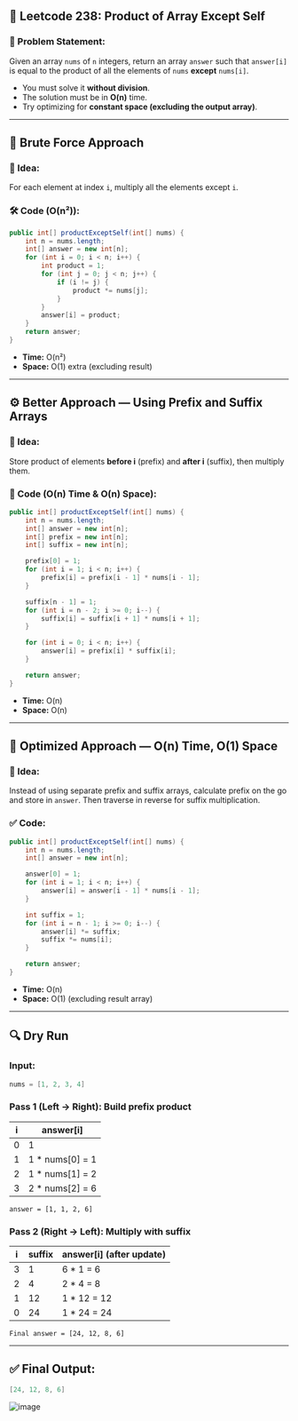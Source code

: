 ## 🔁 Leetcode 238: Product of Array Except Self

### 🧩 Problem Statement:
Given an array `nums` of `n` integers, return an array `answer` such that `answer[i]` is equal to the product of all the elements of `nums` **except** `nums[i]`.

- You must solve it **without division**.
- The solution must be in **O(n)** time.
- Try optimizing for **constant space (excluding the output array)**.

---

## 🔨 Brute Force Approach

### 🧠 Idea:
For each element at index `i`, multiply all the elements except `i`.

### 🛠️ Code (O(n²)):
```java
public int[] productExceptSelf(int[] nums) {
    int n = nums.length;
    int[] answer = new int[n];
    for (int i = 0; i < n; i++) {
        int product = 1;
        for (int j = 0; j < n; j++) {
            if (i != j) {
                product *= nums[j];
            }
        }
        answer[i] = product;
    }
    return answer;
}
```

- **Time:** O(n²)
- **Space:** O(1) extra (excluding result)

---

## ⚙️ Better Approach — Using Prefix and Suffix Arrays

### 🧠 Idea:
Store product of elements **before i** (prefix) and **after i** (suffix), then multiply them.

### 🔧 Code (O(n) Time & O(n) Space):
```java
public int[] productExceptSelf(int[] nums) {
    int n = nums.length;
    int[] answer = new int[n];
    int[] prefix = new int[n];
    int[] suffix = new int[n];

    prefix[0] = 1;
    for (int i = 1; i < n; i++) {
        prefix[i] = prefix[i - 1] * nums[i - 1];
    }

    suffix[n - 1] = 1;
    for (int i = n - 2; i >= 0; i--) {
        suffix[i] = suffix[i + 1] * nums[i + 1];
    }

    for (int i = 0; i < n; i++) {
        answer[i] = prefix[i] * suffix[i];
    }

    return answer;
}
```

- **Time:** O(n)
- **Space:** O(n)

---

## 💎 Optimized Approach — O(n) Time, O(1) Space

### 🧠 Idea:
Instead of using separate prefix and suffix arrays, calculate prefix on the go and store in `answer`. Then traverse in reverse for suffix multiplication.

### ✅ Code:
```java
public int[] productExceptSelf(int[] nums) {
    int n = nums.length;
    int[] answer = new int[n];

    answer[0] = 1;
    for (int i = 1; i < n; i++) {
        answer[i] = answer[i - 1] * nums[i - 1];
    }

    int suffix = 1;
    for (int i = n - 1; i >= 0; i--) {
        answer[i] *= suffix;
        suffix *= nums[i];
    }

    return answer;
}
```

- **Time:** O(n)
- **Space:** O(1) (excluding result array)

---

## 🔍 Dry Run

### Input:
```java
nums = [1, 2, 3, 4]
```

### Pass 1 (Left → Right): Build prefix product

| i | answer[i]               |
|---|-------------------------|
| 0 | 1                       |
| 1 | 1 * nums[0] = 1         |
| 2 | 1 * nums[1] = 2         |
| 3 | 2 * nums[2] = 6         |

`answer = [1, 1, 2, 6]`

### Pass 2 (Right → Left): Multiply with suffix

| i | suffix | answer[i] (after update) |
|---|--------|--------------------------|
| 3 | 1      | 6 * 1 = 6                |
| 2 | 4      | 2 * 4 = 8                |
| 1 | 12     | 1 * 12 = 12              |
| 0 | 24     | 1 * 24 = 24              |

`Final answer = [24, 12, 8, 6]`

---

## ✅ Final Output:
```java
[24, 12, 8, 6]
```
![image](https://github.com/user-attachments/assets/3c4740e6-3643-4d25-a63b-6d8b6026b764)
